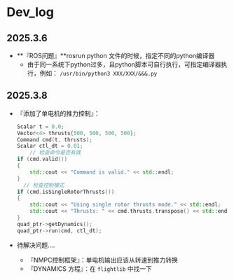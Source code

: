 # Dev_log

## 2025.3.6

- **『ROS问题』**rosrun python 文件的时候，指定不同的python编译器
  - 由于同一系统下python过多，且python脚本可自行执行，可指定编译器执行，例如：
    `/usr/bin/python3 XXX/XXX/&&&.py`

## 2025.3.8

- 『添加了单电机的推力控制』：

  

  ```c++
  Scalar t = 0.0;
  Vector<4> thrusts{500, 500, 500, 500};
  Command cmd(t, thrusts);
  Scalar ctl_dt = 0.01;
      // 检查命令是否有效
  if (cmd.valid())
  {
      std::cout << "Command is valid." << std::endl;
  }
  	// 检查控制模式
  if (cmd.isSingleRotorThrusts())
  {
      std::cout << "Using single rotor thrusts mode." << std::endl;
      std::cout << "Thrusts: " << cmd.thrusts.transpose() << std::endl;
  }
  quad_ptr->getDynamics();
  quad_ptr->run(cmd, ctl_dt);
  ```

- 待解决问题....
  - 『NMPC控制框架』：单电机输出应该从转速到推力转换
  - 『DYNAMICS 方程』：在 `flightlib` 中找一下
